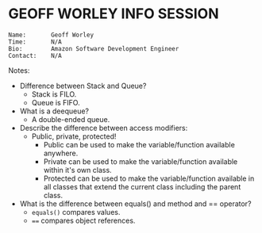 # GEOFF WORLEY INFO SESSION

```
Name:       Geoff Worley
Time:       N/A
Bio:        Amazon Software Development Engineer
Contact:    N/A
```

Notes:

- Difference between Stack and Queue?
  - Stack is FILO.
  - Queue is FIFO.
- What is a deequeue?
  - A double-ended queue.
- Describe the difference between access modifiers:
  - Public, private, protected!
    - Public can be used to make the variable/function available anywhere.
    - Private can be used to make the variable/function available within it's own class.
    - Protected can be used to make the variable/function available in all classes that extend the current class including the parent class.
- What is the difference between equals() and method and == operator?
  - `equals()` compares values.
  - `==` compares object references.
